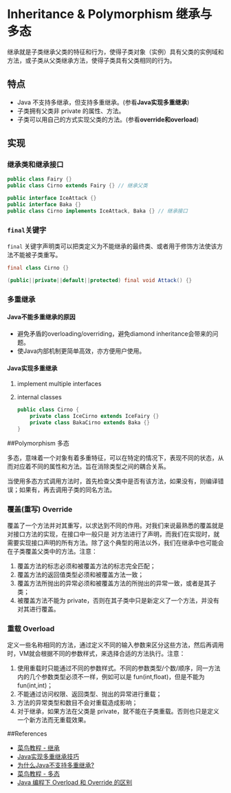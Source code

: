 # Inheritance & Polymorphism 继承与多态

继承就是子类继承父类的特征和行为，使得子类对象（实例）具有父类的实例域和方法，或子类从父类继承方法，使得子类具有父类相同的行为。

## 特点

- Java 不支持多继承，但支持多重继承。(参看**Java实现多重继承**)
- 子类拥有父类非 private 的属性、方法。
- 子类可以用自己的方式实现父类的方法。(参看**override和overload**)

## 实现

### 继承类和继承接口

```java
public class Fairy {}
public class Cirno extends Fairy {} // 继承父类
```

```java
public interface IceAttack {}
public interface Baka {}
public class Cirno implements IceAttack, Baka {} // 继承接口
```

### `final`关键字

`final` 关键字声明类可以把类定义为不能继承的最终类、或者用于修饰方法使该方法不能被子类重写。

```java
final class Cirno {}

(public||private||default||protected) final void Attack() {}
```

### 多重继承

#### Java不能多重继承的原因

- 避免矛盾的overloading/overriding，避免diamond inheritance会带来的问题。
- 使Java内部机制更简单高效，亦方便用户使用。

#### Java实现多重继承

1. implement multiple interfaces

2. internal classes

   ```java
   public class Cirno {
       private class IceCirno extends IceFairy {}
       private class BakaCirno extends Baka {}
   }
   ```

##Polymorphism 多态

多态，意味着一个对象有着多重特征，可以在特定的情况下，表现不同的状态，从而对应着不同的属性和方法。旨在消除类型之间的耦合关系。

当使用多态方式调用方法时，首先检查父类中是否有该方法，如果没有，则编译错误；如果有，再去调用子类的同名方法。

### 覆盖(重写) Override

覆盖了一个方法并对其重写，以求达到不同的作用。对我们来说最熟悉的覆盖就是对接口方法的实现，在接口中一般只是 对方法进行了声明，而我们在实现时，就需要实现接口声明的所有方法。除了这个典型的用法以外，我们在继承中也可能会在子类覆盖父类中的方法。注意：

1. 覆盖方法的标志必须和被覆盖方法的标志完全匹配；
2. 覆盖方法的返回值类型必须和被覆盖方法一致；
3. 覆盖方法所抛出的异常必须和被覆盖方法的所抛出的异常一致，或者是其子类；
4. 被覆盖方法不能为 private，否则在其子类中只是新定义了一个方法，并没有对其进行覆盖。

### 重载 Overload

定义一些名称相同的方法，通过定义不同的输入参数来区分这些方法，然后再调用时，VM就会根据不同的参数样式，来选择合适的方法执行。注意：

1. 使用重载时只能通过不同的参数样式。不同的参数类型/个数/顺序，同一方法内的几个参数类型必须不一样，例如可以是 fun(int,float)，但是不能为 fun(int,int)；
2. 不能通过访问权限、返回类型、抛出的异常进行重载；
3. 方法的异常类型和数目不会对重载造成影响；
4. 对于继承，如果方法在父类是 private，就不能在子类重载。否则也只是定义一个新方法而无重载效果。

##References

- [菜鸟教程 - 继承](http://www.runoob.com/java/java-inheritance.html)
- [Java实现多重继承技巧](https://blog.csdn.net/hemin1003/article/details/55095347)
- [为什么Java不支持多重继承?](http://www.importnew.com/4604.html)
- [菜鸟教程 - 多态](http://www.runoob.com/java/java-polymorphism.html)
- [Java 编程下 Overload 和 Override 的区别](https://www.cnblogs.com/sunzn/archive/2013/03/30/2990187.html)